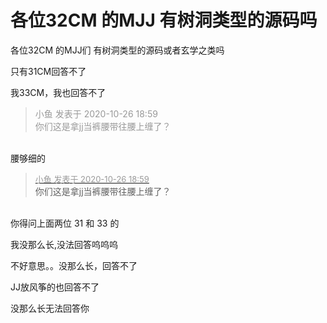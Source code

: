 # 各位32CM 的MJJ 有树洞类型的源码吗


各位32CM 的MJJ们 有树洞类型的源码或者玄学之类吗

只有31CM回答不了

我33CM，我也回答不了

<div class="quote"><blockquote><font color="#999999">小鱼 发表于 2020-10-26 18:59</font><br />
<font color="#999999">你们这是拿jj当裤腰带往腰上缠了？</font></blockquote></div><br />
腰够细的

<div class="quote"><blockquote><font size="2"><a href="https://www.hostloc.com/forum.php?mod=redirect&amp;goto=findpost&amp;pid=9355479&amp;ptid=758690" target="_blank"><font color="#999999">小鱼 发表于 2020-10-26 18:59</font></a></font><br />
你们这是拿jj当裤腰带往腰上缠了？</blockquote></div><br />
你得问上面两位 31 和 33 的

我没那么长,没法回答呜呜呜<img src="static/image/smiley/yct/016.gif" smilieid="51" border="0" alt="" />

不好意思。。没那么长，回答不了<img src="static/image/smiley/yct/010.gif" smilieid="41" border="0" alt="" />

JJ放风筝的也回答不了

没那么长无法回答你

